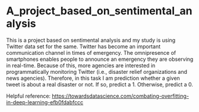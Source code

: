 # A_project_based_on_sentimental_analysis
This is a project based on sentimental analysis and my study is using Twitter data set for the same. 
Twitter has become an important communication channel in times of emergency. 
The omnipresence of smartphones enables people to announce an emergency they are observing in real-time. Because of this, more agencies are interested in programmatically
monitoring Twitter (i.e., disaster relief organizations and news agencies). 
Therefore, in this task I am prediction whether a given tweet is about a real disaster or not. 
If so, 
predict a 1. 
Otherwise, predict a 0.

Helpful reference: https://towardsdatascience.com/combating-overfitting-in-deep-learning-efb0fdabfccc
